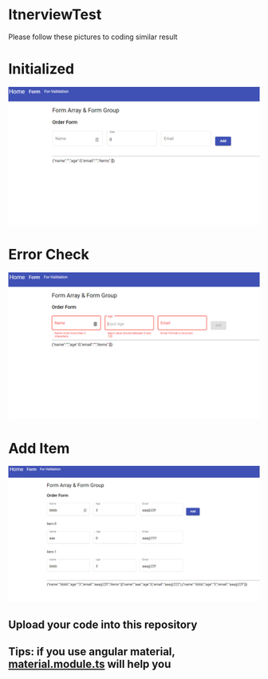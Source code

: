 # ItnerviewTest

Please follow these pictures to coding similar result

# Initialized
![Inital](./test/initial.png)

# Error Check
![Error check](./test/errorCheck.png)

# Add Item
![Add Item result](./test/result.png)

## Upload your code into this repository
## Tips: if you use angular material, [material.module.ts](./material.module.ts) will help you